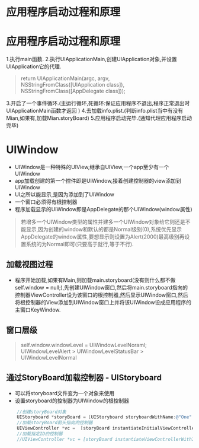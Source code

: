 # 应用程序启动过程和原理

# 应用程序启动过程和原理
1.执行main函数.
2.执行UIApplicationMain,创建UIApplication对象,并设置UIApplication它的代理.
> return UIApplicationMain(argc, argv, NSStringFromClass([UIApplication class]), NSStringFromClass([AppDelegate class]));

3.开启了一个事件循环.(主运行循环,死循环:保证应用程序不退出,程序正常退出时UIApplicationMain函数才返回)
4.去加载info.plist.(判断info.plist当中有没有Mian,如果有,加载Mian.storyBoard)
5.应用程序启动完毕.(通知代理应用程序启动完毕)

# UIWindow
* UIWindow是一种特殊的UIView,继承自UIView,一个app至少有一个UIWindow
* app加载创建的第一个控件即是UIWindow,接着创建控制器的view添加到UIWindow
* UI之所以能显示,是因为添加到了UIWindow
* 一个窗口必须得有根控制器
* 程序加载显示的UIWindow即是AppDelegate的那个UIWindow(window属性)
> 若增多一个UIWindow类型的属性并建多一个UIWindow对象给它则还是不能显示,因为创建的window和默认的都是Normal级别(0),系统优先显示AppDelegate的window属性,要想显示则设置为Alert(2000)最高级别再设置系统的为Normal即可(只要高于就行,等于不行).

## 加载视图过程
* 程序开始加载,如果有Main,则加载main.storyboard(没有则什么都不做self.window = null;),先创建UIWindow窗口,然后将main.storyboard指向的控制器ViewController设为该窗口的根控制器,然后显示UIWindow窗口,然后将根控制器的View添加到UIWindow窗口上并将该UIWindow设成应用程序的主窗口KeyWindow.

## 窗口层级
> self.window.windowLevel = UIWindowLevelNoraml;
UIWindowLevelAlert > UIWindowLevelStatusBar > UIWindowLevelNormal

## 通过StoryBoard加载控制器 - UIStoryboard
* 可以将storyboard文件变为一个对象来使用
* 设置storyboard的控制器为UIWindow的根控制器

```objectivec
    //创建storyBoard对象
    UIStoryboard *storyBoard = [UIStoryboard storyboardWithName:@"One" bundle:nil];
    //加载storyBoard箭头指向的控制器
    UIViewController *vc =  [storyBoard instantiateInitialViewController];
    //加载指定ID的控制器
    //UIViewController *vc = [storyBoard instantiateViewControllerWithIdentifier:@"VC"];
```
